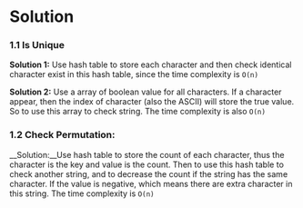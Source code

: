 # Solution
### 1.1 Is Unique

__Solution 1:__ Use hash table to store each character and then check identical character exist in this hash table, since the time complexity is  `O(n)`

__Solution 2:__ Use a array of boolean value for all characters. If a character appear, then the index of character (also the ASCII) will store the true value. So to use this array to check string. The time complexity is also `O(n)`



### 1.2 Check Permutation:

__Solution:__Use hash table to store the count of each character, thus the character is the key and value is the count. Then to use this hash table to check another string, and to decrease the count if the string has the same character. If the value is negative, which means there are extra character in this string. The time complexity is `O(n)`

  